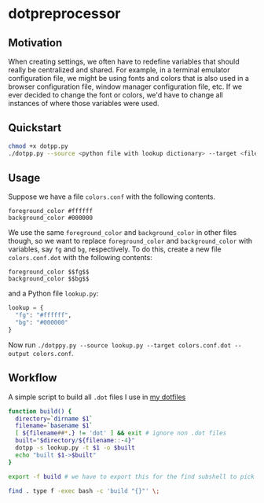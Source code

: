# dotpreprocessor

## Motivation
When creating settings, we often have to redefine variables that should really be centralized and shared. For example, in a terminal emulator configuration file, we might be using fonts and colors that is also used in a browser configuration file, window manager configuration file, etc. If we ever decided to change the font or colors, we'd have to change all instances of where those variables were used.

## Quickstart
```sh
chmod +x dotpp.py
./dotpp.py --source <python file with lookup dictionary> --target <file to be preprocessed>
```

## Usage
Suppose we have a file `colors.conf` with the following contents.
```
foreground_color #ffffff
background_color #000000
```
We use the same `foreground_color` and `background_color` in other files though, so we want to replace `foreground_color` and `background_color` with variables, say `fg` and `bg`, respectively. To do this, create a new file `colors.conf.dot` with the following contents:
```
foreground_color $$fg$$
background_color $$bg$$
```
and a Python file `lookup.py`:
```py
lookup = {
  "fg": "#ffffff",
  "bg": "#000000"
}
```
Now run `./dotppy.py --source lookup.py --target colors.conf.dot --output colors.conf`.

## Workflow
A simple script to build all `.dot` files I use in [my dotfiles](https://github.com/tonyd33/dotfiles)
```sh
function build() {
  directory=`dirname $1`
  filename=`basename $1`
  [ ${filename##*.} != 'dot' ] && exit # ignore non .dot files
  built="$directory/${filename::-4}"
  dotpp -s lookup.py -t $1 -o $built
  echo "built $1->$built"
}

export -f build # we have to export this for the find subshell to pick it up

find . type f -exec bash -c 'build "{}"' \;
```
